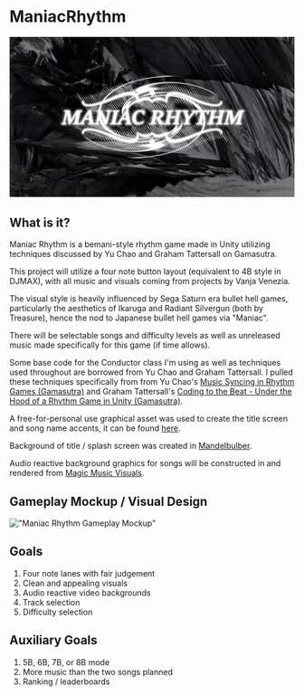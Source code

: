 # ManiacRhythm

!["Maniac Rhythm Title / Splash Screen"](maniacsplash.jpg)

## What is it?
Maniac Rhythm is a bemani-style rhythm game made in Unity utilizing techniques discussed by Yu Chao and Graham Tattersall on Gamasutra.

This project will utilize a four note button layout (equivalent to 4B style in DJMAX), with all music and visuals coming from projects by Vanja Venezia.

The visual style is heavily influenced by Sega Saturn era bullet hell games, particularly the aesthetics of Ikaruga and Radiant Silvergun (both by Treasure), hence the nod to Japanese bullet hell games via "Maniac".

There will be selectable songs and difficulty levels as well as unreleased music made specifically for this game (if time allows).

Some base code for the Conductor class I'm using as well as techniques used throughout are borrowed from Yu Chao and Graham Tattersall. I pulled these techniques specifically from from Yu Chao's [Music Syncing in Rhythm Games (Gamasutra)](https://www.gamasutra.com/blogs/YuChao/20170316/293814/Music_Syncing_in_Rhythm_Games.php) and Graham Tattersall's [Coding to the Beat - Under the Hood of a Rhythm Game in Unity (Gamasutra)](https://www.gamasutra.com/blogs/GrahamTattersall/20190515/342454/Coding_to_the_Beat__Under_the_Hood_of_a_Rhythm_Game_in_Unity.php).

A free-for-personal use graphical asset was used to create the title screen and song name accents, it can be found [here](http://clipartmag.com/download-clipart-image#accent-line-cliparts-33.jpg).

Background of title / splash screen was created in [Mandelbulber](https://www.mandelbulber.com/).

Audio reactive background graphics for songs will be constructed in and rendered from [Magic Music Visuals](https://magicmusicvisuals.com/).

## Gameplay Mockup / Visual Design
!["Maniac Rhythm Gameplay Mockup"](mockup.png)

## Goals
1. Four note lanes with fair judgement
2. Clean and appealing visuals
3. Audio reactive video backgrounds
4. Track selection
5. Difficulty selection

## Auxiliary Goals
1. 5B, 6B, 7B, or 8B mode
2. More music than the two songs planned
3. Ranking / leaderboards

